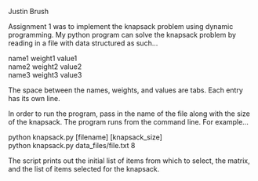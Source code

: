 Justin Brush

Assignment 1 was to implement the knapsack problem using dynamic programming. My python program can solve the knapsack problem by reading in a file with data structured as such...

name1 weight1 value1<br/>
name2 weight2 value2<br/>
name3 weight3 value3<br/>

The space between the names, weights, and values are tabs. Each entry has its own line.

In order to run the program, pass in the name of the file along with the size of the knapsack. The program runs from the command line. For example...

python knapsack.py [filename] [knapsack_size]<br/>
python knapsack.py data_files/file.txt 8

The script prints out the initial list of items from which to select, the matrix, and the list of items selected for the knapsack.
